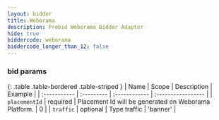 ```yaml
---
layout: bidder
title: Weborama
description: Prebid Weborama Bidder Adaptor
hide: true
biddercode: weborama
biddercode_longer_than_12: false
---
```


### bid params

{: .table .table-bordered .table-striped }
| Name           | Scope      | Description                                                    | Example            |
| :-----------   | :--------- | :------------                                                  | :----------------- |
| `placementId` | required   | Placement Id will be generated on Weborama Platform. | 0                        |
| `traffic`      | optional   | Type traffic                                             | 'banner'                 |
